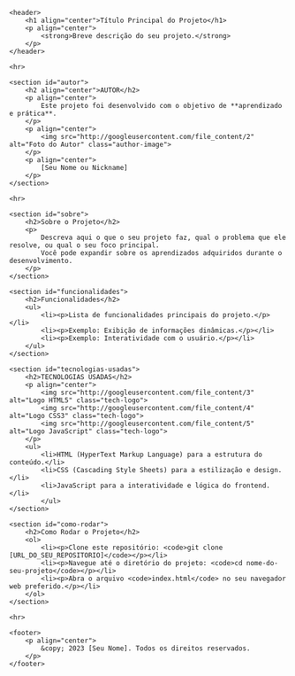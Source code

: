 <!DOCTYPE html>
<html lang="pt-br">
<head>
    <meta charset="UTF-8">
    <title>README do Projeto</title>
    <style>
        /* Estilos básicos para centralizar e ajustar o tamanho das imagens */
        .tech-logo {
            width: 80px; /* Ajuste conforme a necessidade */
            height: auto;
            margin: 10px;
            display: inline-block; /* Para que fiquem lado a lado */
            vertical-align: middle;
        }
        .author-image {
            max-width: 150px; /* Ajuste o tamanho da sua imagem */
            height: auto;
            border-radius: 50%; /* Opcional: para deixar a imagem redonda */
            display: block;
            margin: 0 auto 20px auto; /* Centraliza a imagem e adiciona espaço abaixo */
        }
    </style>
</head>
<body>

    <header>
        <h1 align="center">Título Principal do Projeto</h1>
        <p align="center">
            <strong>Breve descrição do seu projeto.</strong>
        </p>
    </header>

    <hr>

    <section id="autor">
        <h2 align="center">AUTOR</h2>
        <p align="center">
            Este projeto foi desenvolvido com o objetivo de **aprendizado e prática**.
        </p>
        <p align="center">
            <img src="http://googleusercontent.com/file_content/2" alt="Foto do Autor" class="author-image">
        </p>
        <p align="center">
            [Seu Nome ou Nickname]
        </p>
    </section>

    <hr>

    <section id="sobre">
        <h2>Sobre o Projeto</h2>
        <p>
            Descreva aqui o que o seu projeto faz, qual o problema que ele resolve, ou qual o seu foco principal.
            Você pode expandir sobre os aprendizados adquiridos durante o desenvolvimento.
        </p>
    </section>

    <section id="funcionalidades">
        <h2>Funcionalidades</h2>
        <ul>
            <li><p>Lista de funcionalidades principais do projeto.</p></li>
            <li><p>Exemplo: Exibição de informações dinâmicas.</p></li>
            <li><p>Exemplo: Interatividade com o usuário.</p></li>
        </ul>
    </section>

    <section id="tecnologias-usadas">
        <h2>TECNOLOGIAS USADAS</h2>
        <p align="center">
            <img src="http://googleusercontent.com/file_content/3" alt="Logo HTML5" class="tech-logo">
            <img src="http://googleusercontent.com/file_content/4" alt="Logo CSS3" class="tech-logo">
            <img src="http://googleusercontent.com/file_content/5" alt="Logo JavaScript" class="tech-logo">
        </p>
        <ul>
            <li>HTML (HyperText Markup Language) para a estrutura do conteúdo.</li>
            <li>CSS (Cascading Style Sheets) para a estilização e design.</li>
            <li>JavaScript para a interatividade e lógica do frontend.</li>
            </ul>
    </section>

    <section id="como-rodar">
        <h2>Como Rodar o Projeto</h2>
        <ol>
            <li><p>Clone este repositório: <code>git clone [URL_DO_SEU_REPOSITORIO]</code></p></li>
            <li><p>Navegue até o diretório do projeto: <code>cd nome-do-seu-projeto</code></p></li>
            <li><p>Abra o arquivo <code>index.html</code> no seu navegador web preferido.</p></li>
        </ol>
    </section>

    <hr>

    <footer>
        <p align="center">
            &copy; 2023 [Seu Nome]. Todos os direitos reservados.
        </p>
    </footer>

</body>
</html>
